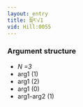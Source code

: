 ```yaml
---
layout: entry
title: སྐོར་√1
vid: Hill:0055
---
```

### Argument structure
* _N =3_
* arg1 (1)
* arg1 (2)
* arg1 (0)
* arg1-arg2 (1)
